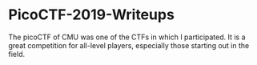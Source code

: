 # PicoCTF-2019-Writeups
The picoCTF of CMU was one of the CTFs in which I participated. It is a great competition for all-level players, especially those starting out in the field. 
